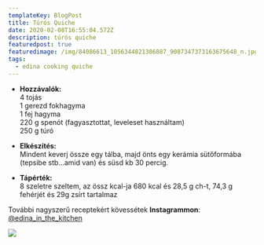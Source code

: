 ```yaml
---
templateKey: BlogPost
title: Túrós Quiche
date: 2020-02-08T16:55:04.572Z
description: túrós quiche
featuredpost: true
featuredimage: /img/84086613_1056344821386887_9087347373163675648_n.jpg
tags:
  - edina cooking quiche
---
```

* **Hozzávalók:**\
    4 tojás
  \
    1 gerezd fokhagyma
  \
    1 fej hagyma
  \
    220 g spenót (fagyasztottat, leveleset használtam)
  \
    250 g túró



* **Elkészítés:**\
  Mindent keverj össze egy tálba, majd önts egy kerámia sütőformába (tepsibe stb...amid van) és süsd kb 30 percig.



* **Tápérték:**\
  8 szeletre szeltem, az össz kcal-ja 680 kcal és 28,5 g ch-t, 74,3 g fehérjét és 29g zsírt tartalmaz

További nagyszerű receptekért kövessétek **Instagrammon**: [@edina_in_the_kitchen](https://www.instagram.com/edina_in_the_kitchen/)

![](/img/84167546_185707379301446_6615168161840889856_n.jpg)
